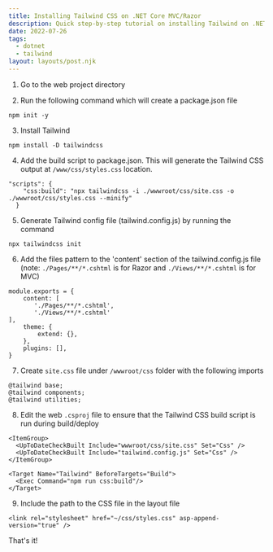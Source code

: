```yaml
---
title: Installing Tailwind CSS on .NET Core MVC/Razor
description: Quick step-by-step tutorial on installing Tailwind on .NET Core MVC/Razor.
date: 2022-07-26
tags:
  - dotnet
  - tailwind
layout: layouts/post.njk
---
```


1. Go to the web project directory

2. Run the following command which will create a package.json file
```
npm init -y
```

3. Install Tailwind
```
npm install -D tailwindcss
```

4. Add the build script to package.json. This will generate the Tailwind CSS output at `/www/css/styles.css` location.
```
"scripts": {
    "css:build": "npx tailwindcss -i ./wwwroot/css/site.css -o ./wwwroot/css/styles.css --minify"
  }
```

5. Generate Tailwind config file (tailwind.config.js) by running the command
```
npx tailwindcss init
```

6. Add the files pattern to the 'content' section of the tailwind.config.js file (note: `./Pages/**/*.cshtml` is for Razor and `./Views/**/*.cshtml` is for MVC)

```
module.exports = {
    content: [
       './Pages/**/*.cshtml',
       './Views/**/*.cshtml'
],
    theme: {
        extend: {},
    },
    plugins: [],
}
```

7. Create `site.css` file under `/wwwroot/css` folder with the following imports
```
@tailwind base;
@tailwind components;
@tailwind utilities;
```

8. Edit the web `.csproj` file to ensure that the Tailwind CSS build script is run during build/deploy
```
<ItemGroup>
  <UpToDateCheckBuilt Include="wwwroot/css/site.css" Set="Css" />
  <UpToDateCheckBuilt Include="tailwind.config.js" Set="Css" />
</ItemGroup>

<Target Name="Tailwind" BeforeTargets="Build">
  <Exec Command="npm run css:build"/>
</Target>
```

9. Include the path to the CSS file in the layout file
```
<link rel="stylesheet" href="~/css/styles.css" asp-append-version="true" />
```

That's it!